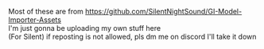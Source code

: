 Most of these are from https://github.com/SilentNightSound/GI-Model-Importer-Assets  
I'm just gonna be uploading my own stuff here  
(For Silent) if reposting is not allowed, pls dm me on discord I'll take it down  
